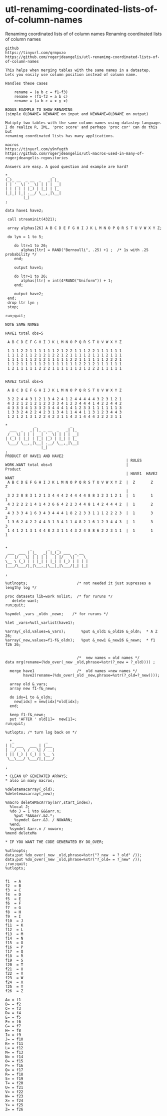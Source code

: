 # utl-renamimg-coordinated-lists-of-of-column-names
Renamimg coordinated lists of of column names
    Renaming coordinated lists of column names                                                               
                                                                                                             
    github                                                                                                   
    https://tinyurl.com/qrmpxzo                                                                              
    https://github.com/rogerjdeangelis/utl-renamimg-coordinated-lists-of-of-column-names                     
                                                                                                             
    This helps when merging tables with the same names in a datastep.                                        
    Lets you easily use column position instead of column name.                                              
                                                                                                             
    Handles these cases                                                                                      
                                                                                                             
        rename = (a b c = f1-f3)                                                                             
        rename = (f1-f3 = a b c)                                                                             
        rename = (a b c = x y x)                                                                             
                                                                                                             
    BOGUS EXAMPLE TO SHOW RENAMING                                                                           
    (simple OLDNAME= NEWNAME on input and NEWNAME=OLDNAME on output)                                         
                                                                                                             
    Mutiply two tables with the same column names using datastep language.                                   
    I do realize R, IML, 'proc score' and perhaps 'proc cor' can do this but                                 
    renaming coordinated lists has many applications.                                                        
                                                                                                             
    macros                                                                                                   
    https://tinyurl.com/y9nfugth                                                                             
    https://github.com/rogerjdeangelis/utl-macros-used-in-many-of-rogerjdeangelis-repositories               
                                                                                                             
    Answers are easy. A good question and example are hard?                                                  
                                                                                                             
    *_                   _                                                                                   
    (_)_ __  _ __  _   _| |_                                                                                 
    | | '_ \| '_ \| | | | __|                                                                                
    | | | | | |_) | |_| | |_                                                                                 
    |_|_| |_| .__/ \__,_|\__|                                                                                
            |_|                                                                                              
    ;                                                                                                        
                                                                                                             
    data have1 have2;                                                                                        
                                                                                                             
     call streaminit(4321);                                                                                  
                                                                                                             
     array alphas[26] A B C D E F G H I J K L M N O P Q R S T U V W X Y Z;                                   
                                                                                                             
     do lyn = 1 to 5;                                                                                        
                                                                                                             
        do ltr=1 to 26;                                                                                      
           alphas[ltr] = RAND("Bernoulli", .25) +1 ;  /* 1s with .25 probability */                          
        end;                                                                                                 
                                                                                                             
        output have1;                                                                                        
                                                                                                             
        do ltr=1 to 26;                                                                                      
           alphas[ltr] = int(4*RAND("Uniform")) + 1;                                                         
        end;                                                                                                 
                                                                                                             
        output have2;                                                                                        
     end;                                                                                                    
     drop ltr lyn ;                                                                                          
     stop;                                                                                                   
                                                                                                             
    run;quit;                                                                                                
                                                                                                             
    NOTE SAME NAMES                                                                                          
                                                                                                             
    HAVE1 total obs=5                                                                                        
                                                                                                             
     A B C D E F G H I J K L M N O P Q R S T U V W X Y Z                                                     
                                                                                                             
     1 1 1 2 2 1 1 1 1 1 1 2 1 2 2 1 1 1 2 2 1 1 1 1 1 1                                                     
     1 1 1 2 1 1 2 1 2 1 2 2 1 2 1 1 1 1 2 1 1 1 2 1 1 1                                                     
     1 1 1 1 1 1 2 1 2 1 1 1 1 1 2 2 1 1 1 1 1 1 2 2 2 1                                                     
     1 1 2 1 1 1 1 1 2 1 1 1 1 1 1 1 2 2 1 2 1 1 1 1 1 1                                                     
     1 2 1 1 1 1 1 2 2 2 1 1 1 1 1 1 2 1 2 2 2 1 1 1 1 1                                                     
                                                                                                             
                                                                                                             
    HAVE2 total obs=5                                                                                        
                                                                                                             
     A B C D E F G H I J K L M N O P Q R S T U V W X Y Z                                                     
                                                                                                             
     3 2 2 4 4 3 1 2 1 3 4 2 4 1 2 4 4 4 4 4 3 2 3 1 2 1                                                     
     4 3 2 1 2 1 2 1 2 3 3 3 4 1 2 3 4 4 4 1 4 2 2 4 4 2                                                     
     4 3 3 3 4 1 3 3 2 3 4 4 4 1 4 1 2 3 3 1 1 1 1 1 1 3                                                     
     1 3 3 2 4 2 2 4 2 3 1 3 4 1 1 4 4 1 1 3 1 2 3 4 4 3                                                     
     1 2 1 2 1 3 1 2 2 4 2 3 1 1 4 3 1 4 4 4 3 2 2 3 1 1                                                     
                                                                                                             
    *            _               _                                                                           
      ___  _   _| |_ _ __  _   _| |_                                                                         
     / _ \| | | | __| '_ \| | | | __|                                                                        
    | (_) | |_| | |_| |_) | |_| | |_                                                                         
     \___/ \__,_|\__| .__/ \__,_|\__|                                                                        
                    |_|                                                                                      
    ;                                                                                                        
    PRODUCT OF HAVE1 AND HAVE2                                                                               
                                                          | RULES                                            
    WORK.WANT total obs=5                                 |              Product                             
                                                          | HAVE1  HAVE2  WANT                               
     A B C D E F G H I J K L M N O P Q R S T U V W X Y Z  |  Z       Z     Z                                 
                                                          |                                                  
     3 2 2 8 8 3 1 2 1 3 4 4 4 2 4 4 4 4 8 8 3 2 3 1 2 1  |  1       1     1                                 
     4 3 2 2 2 1 4 1 4 3 6 6 4 2 2 3 4 4 8 1 4 2 4 4 4 2  |  1       2     2                                 
     4 3 3 3 4 1 6 3 4 3 4 4 4 1 8 2 2 3 3 1 1 1 2 2 2 3  |  1       3     3                                 
     1 3 6 2 4 2 2 4 4 3 1 3 4 1 1 4 8 2 1 6 1 2 3 4 4 3  |  1       3     3                                 
     1 4 1 2 1 3 1 4 4 8 2 3 1 1 4 3 2 4 8 8 6 2 2 3 1 1  |  1       1     1                                 
                                                                                                             
                                                                                                             
    *          _       _   _                                                                                 
     ___  ___ | |_   _| |_(_) ___  _ __                                                                      
    / __|/ _ \| | | | | __| |/ _ \| '_ \                                                                     
    \__ \ (_) | | |_| | |_| | (_) | | | |                                                                    
    |___/\___/|_|\__,_|\__|_|\___/|_| |_|                                                                    
                                                                                                             
    ;                                                                                                        
                                                                                                             
    %utlnopts;                      /* not needed it just supresses a lengthy log */                         
                                                                                                             
    proc datasets lib=work nolist;  /* for ruruns */                                                         
       delete want;                                                                                          
    run;quit;                                                                                                
                                                                                                             
    %symdel _vars _oldn _newn;    /* for ruruns */                                                           
                                                                                                             
    %let _vars=%utl_varlist(have1);                                                                          
                                                                                                             
    %array(_old,values=&_vars);       %put &_old1 &_old26 &_oldn;  * A Z 26;                                 
    %array(_new,values=f1-f&_oldn);   %put &_new1 &_new26 &_newn;  * f1 f26 26;                              
                                                                                                             
                                                                                                             
                                    /*  new names = old names */                                             
    data mrg(rename=(%do_over(_new _old,phrase=%str(?_new = ?_old)))) ;                                      
                                                                                                             
      merge have1                   /*  old names =new names */                                              
            have2(rename=(%do_over(_old _new,phrase=%str(?_old=?_new))));                                    
                                                                                                             
      array old &_vars;                                                                                      
      array new f1-f&_newn;                                                                                  
                                                                                                             
      do idx=1 to &_oldn;                                                                                    
        new[idx] = new[idx]*old[idx];                                                                        
      end;                                                                                                   
                                                                                                             
      keep f1-f&_newn;                                                                                       
      put 'AFTER ' old[1]=  new[1]=;                                                                         
    run;quit;                                                                                                
                                                                                                             
    %utlopts; /* turn log back on */                                                                         
                                                                                                             
      *_              _                                                   
    | |_ ___   ___ | |___                                               
    | __/ _ \ / _ \| / __|                                              
    | || (_) | (_) | \__ \                                              
     \__\___/ \___/|_|___/                                              
                                                                        
    ;                                                                   
                                                                        
    * CLEAN UP GENERATED ARRAYS;                                        
    * also in many macros;                                              
                                                                        
    %deletemacarray(_old);                                              
    %deletemacarray(_new);                                              
                                                                        
    %macro deleteMacArray(arr,start_index);                             
      %local J;                                                         
      %do J = 1 %to &&&arr.n;                                           
        %put *&&&arr.&J.*;                                              
        %symdel &arr.&J. / NOWARN;                                      
      %end;                                                             
      %symdel &arr.n / nowarn;                                          
    %mend deleteMa                                                      
                                                                        
    * IF YOU WANT THE CODE GENERATED BY DO_OVER;                        
                                                                        
    %utlnopts;                                                          
    data;put %do_over(_new _old,phrase=%str("?_new  = ?_old" /));       
    data;put %do_over(_new _old,phrase=%str("?_old= = ?_new" /));       
    ;run;quit;                                                          
    %utlopts;                                                           
                                                                        
                                                                        
    f1  = A                                                             
    f2  = B                                                             
    f3  = C                                                             
    f4  = D                                                             
    f5  = E                                                             
    f6  = F                                                             
    f7  = G                                                             
    f8  = H                                                             
    f9  = I                                                             
    f10  = J                                                            
    f11  = K                                                            
    f12  = L                                                            
    f13  = M                                                            
    f14  = N                                                            
    f15  = O                                                            
    f16  = P                                                            
    f17  = Q                                                            
    f18  = R                                                            
    f19  = S                                                            
    f20  = T                                                            
    f21  = U                                                            
    f22  = V                                                            
    f23  = W                                                            
    f24  = X                                                            
    f25  = Y                                                            
    f26  = Z                                                            
                                                                        
    A= = f1                                                             
    B= = f2                                                             
    C= = f3                                                             
    D= = f4                                                             
    E= = f5                                                             
    F= = f6                                                             
    G= = f7                                                             
    H= = f8                                                             
    I= = f9                                                             
    J= = f10                                                            
    K= = f11                                                            
    L= = f12                                                            
    M= = f13                                                            
    N= = f14                                                            
    O= = f15                                                            
    P= = f16                                                            
    Q= = f17                                                            
    R= = f18                                                            
    S= = f19                                                            
    T= = f20                                                            
    U= = f21                                                            
    V= = f22                                                            
    W= = f23                                                            
    X= = f24                                                            
    Y= = f25                                                            
    Z= = f26                                                            
                                                                        
